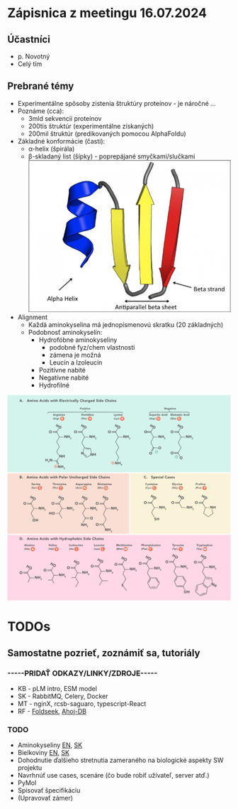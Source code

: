 # Zápisnica z meetingu 16.07.2024

## Účastníci

- p. Novotný
- Celý tím

## Prebrané témy

- Experimentálne spôsoby zistenia štruktúry proteínov - je náročné ...
- Poznáme (cca):
  - 3mld sekvencií proteínov
  - 200tis štruktúr (experimentálne získaných)
  - 200mil štruktúr (predikovaných pomocou AlphaFoldu)
- Základné konformácie (časti):
  - α-helix (špirála)
  - β-skladaný list (šípky) - poprepájané smyčkami/slučkami
![Konformácie](./konf.png)
- Alignment
  - Každá aminokyselina má jednopísmenovú skratku (20 základných)
  - Podobnosť aminokyselín:
    - Hydrofóbne aminokyseliny
      - podobné fyz/chem vlastnosti
      - zámena je možná
      - Leucín a Izoleucín
    - Pozitívne nabité
    - Negatívne nabité
    - Hydrofilné


![Aminokyseliny](./aminoacids.png)

# TODOs

## Samostatne pozrieť, zoznámiť sa, tutoriály

### -----PRIDAŤ ODKAZY/LINKY/ZDROJE-----
- KB - pLM intro, ESM model
- SK - RabbitMQ, Celery, Docker
- MT - nginX, rcsb-saguaro, typescript-React
- RF - [Foldseek](https://www.youtube.com/watch?v=k5Rbi22TtOA), [Ahoj-DB](https://apoholo.cz/about)
  
### TODO

- Aminokyseliny [EN](https://en.wikipedia.org/wiki/Amino_acid), [SK](https://sk.wikipedia.org/wiki/Aminokyselina)
- Bielkoviny [EN](https://en.wikipedia.org/wiki/Protein), [SK](https://sk.wikipedia.org/wiki/Bielkovina)
- Dohodnutie ďalšieho stretnutia zameraného na biologické aspekty SW projektu 
- Navrhnúť use cases, scenáre (čo bude robiť užívateľ, server atď.)
- PyMol
- Spisovať špecifikáciu
- (Upravovať zámer)
